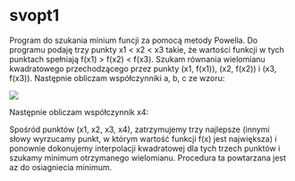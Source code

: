 # svopt1
Program do szukania minium funcji za pomocą metody Powella. 
Do programu podaję trzy punkty x1 < x2 < x3 takie, że wartości funkcji w tych punktach spełniają f(x1) > f(x2) < f(x3). Szukam równania wielomianu kwadratowego przechodzącego przez punkty (x1, f(x1)), (x2, f(x2)) i (x3, f(x3)). Następnie obliczam współczynniki a, b, c ze wzoru:

![](https://user-images.githubusercontent.com/44835858/80007715-f2325f80-84c6-11ea-9e72-126db4f05920.png)



Następnie obliczam współczynnik x4:

Spośród punktów (x1, x2, x3, x4), zatrzymujemy trzy najlepsze (innymi słowy wyrzucamy punkt, w którym wartość funkcji f(x) jest największa) i ponownie dokonujemy interpolacji kwadratowej dla tych trzech punktów i szukamy minimum otrzymanego wielomianu. Procedura ta powtarzana jest az do osiagniecia minimum.
